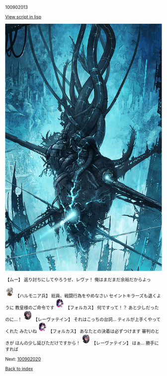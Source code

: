 100902013

[View script in lisp](../scripts/100902013.txt)

![underground_world.png](../images/backgrounds/underground_world.png)

【ムー】
返り討ちにしてやろうぜ、レヴァ！
俺はまだまだ余裕だからよっ

<img src="../images/units/3810001.png" alt="3810001.png" height="34"/>
【ハルモニア兵】
総員、戦闘行為をやめなさい
セイントキラーズも退くように
教皇様のご命令です

<img src="../images/units/3301811.png" alt="3301811.png" height="34"/>
【フォルカス】
何ですって！？
あと少しだったのに…！

<img src="../images/units/3100211.png" alt="3100211.png" height="34"/>
【レーヴァテイン】
それはこっちの台詞…
ティルが上手くやってくれた
みたいね

<img src="../images/units/3301811.png" alt="3301811.png" height="34"/>
【フォルカス】
あなたとの決着は必ずつけます
審判のときが
ほんの少し延びただけですから！

<img src="../images/units/3100211.png" alt="3100211.png" height="34"/>
【レーヴァテイン】
はぁ…
勝手にすれば

Next: [100902020](100902020.md)

[Back to index](index.md)

